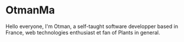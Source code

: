 # OtmanMa

Hello everyone, I'm Otman, a self-taught software developper based in France, web technologies enthusiast et fan of Plants in general.
